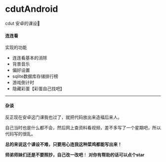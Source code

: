 # cdutAndroid
cdut 安卓的课设📱

#### 连连看

实现的功能

- 连连看基本的消除
- 背景音乐
- 偏好设置
- sqlite数据库存储排行榜
- 游戏倒计时
- 隐藏彩蛋【彩蛋自己找吧】

---

#### 杂谈

反正现在安卓这门课我也过了，就把代码放出来造福后来人。

自己当时也是什么都不会，然后网上查资料看视频，差不多写了一个星期吧，所以代码写的很乱。

**总的来说这个课设不难，只要用心连我这种菜鸡都能写出来！**

**师弟师妹们还是不要照抄，自己改一改吧**！
**对你有帮助的话可以点个star**
